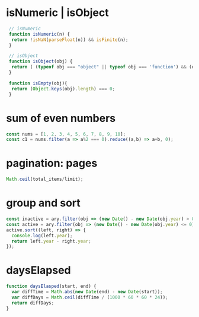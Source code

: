 # isNumeric | isObject
```js
 // isNumeric
 function isNumeric(n) {
  return !isNaN(parseFloat(n)) && isFinite(n);
 }

 // isObject
 function isObject(obj) {
  return ( (typeof obj === "object" || typeof obj === 'function') && (obj !== null) );
 }

 function isEmpty(obj){ 
  return (Object.keys(obj).length) === 0;
 }
```



# sum of even numbers
```js
const nums = [1, 2, 3, 4, 5, 6, 7, 8, 9, 10];
const c1 = nums.filter(a => a%2 === 0).reduce((a,b) => a+b, 0);
```

# pagination: pages
```js
Math.ceil(total_items/limit);
```

# group and sort
```js
const inactive = ary.filter(obj => (new Date() - new Date(obj.year) > 0));
const active = ary.filter(obj => (new Date() - new Date(obj.year) <= 0));
active.sort((left, right) => {
  console.log(left.year);
  return left.year - right.year;
});
```


# daysElapsed
```js
function daysElasped(start, end) {
  var diffTime = Math.abs(new Date(end) - new Date(start));
  var diffDays = Math.ceil(diffTime / (1000 * 60 * 60 * 24)); 
  return diffDays;
}
```
